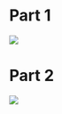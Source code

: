 # Part 1
![](https://github.com/kenzo0619/Coursera/blob/master/Reinforcement_Learning_Specialization/Course_1_Fundamentals_of_Reinforcement_Learning/Week3/RL_week3_quiz_1_Value_Functions_and_Bellman_Equations.png)
# Part 2
![](https://github.com/kenzo0619/Coursera/blob/master/Reinforcement_Learning_Specialization/Course_1_Fundamentals_of_Reinforcement_Learning/Week3/RL_week3_quiz_2_Value_Functions_and_Bellman_Equations.png)

